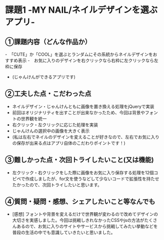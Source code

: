 # 課題1 -MY NAIL/ネイルデザインを選ぶアプリ-

## ①課題内容（どんな作品か）
-　「CUTE」か「COOL」を選ぶとランダムにその系統からネイルデザインをおすすめ表示
-　お気に入りのデザインを右クリックなら右枠に左クリックなら左枠に保存
- (じゃんけんができるアプリです)

## ②工夫した点・こだわった点
- ネイルデザイン・じゃんけんともに画像を置き換える処理をjQueryで実装
- 前回はオリジナリティを出すことが出来なかったため、今回は背景やフォントの世界観を統一
- 右クリック・左クリックに応じた処理を実装
- じゃんけんの選択中の画像を大きく表示
- (私は左右でネイルのデザインを変えることが好きなので、左右でお気に入りの保存が出来る点はアプリ自体のこだわりポイントです！)

## ③難しかった点・次回トライしたいこと(又は機能)
- 左クリック・右クリックをした際に画像をお気に入り保存する処理を12個コピペで作成しましたが、for文を使うなどして少ないコードで拡張性を持たせたかったので、次回トライしたいと思います。

## ④質問・疑問・感想、シェアしたいこと等なんでも
- [感想] フォントや背景を変えるだけで世界観が変わるので改めてデザインの大切さを実感しました。今回は挑戦しきれなかったCSSやjsの方法がたくさんあるので、お気に入りのサイトやサービスから挑戦してみたい挙動などを普段の生活の中でも意識していきたいと思いました。
